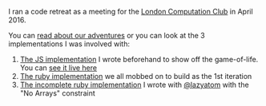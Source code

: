 I ran a code retreat as a meeting for the [London Computation
Club](http://london.computation.club/) in April 2016.

You can [read about our adventures](https://github.com/computationclub/computationclub.github.io/wiki/The-New-Turing-Omnibus-Chapter-44-Cellular-Automata)
or you can look at the 3 implementations I was involved with:

1. [The JS implementation](https://github.com/h-lame/computationclub/tree/gh-pages/nto/conway) I wrote beforehand to show off the game-of-life. You can [see it live here](http://h-lame.github.io/computationclub/nto/conway/)
2. [The ruby implementation](https://github.com/computationclub/game-of-life/tree/master/the-club) we all mobbed on to build as the 1st iteration
3. [The incomplete ruby implementation]() I wrote with [@lazyatom](https://github.com/lazyatom) with the "No Arrays" constraint
